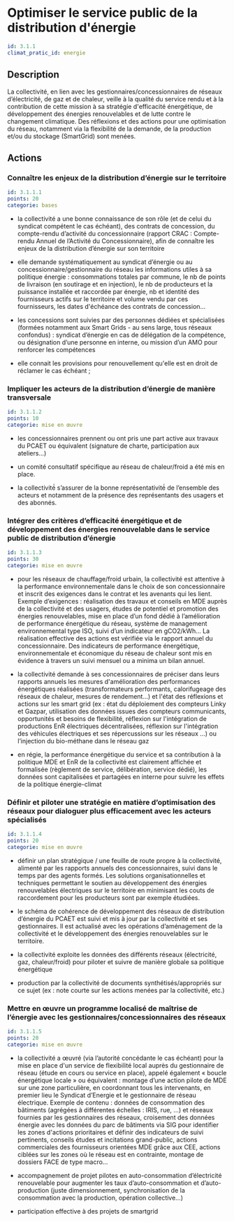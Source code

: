 # Optimiser le service public de la distribution d'énergie
```yaml
id: 3.1.1
climat_pratic_id: energie
```
## Description
La collectivité, en lien avec les gestionnaires/concessionnaires de réseaux d’électricité, de gaz et de chaleur, veille à la qualité du service rendu et à la contribution de cette mission à sa stratégie d'efficacité énergétique, de développement des énergies renouvelables et de lutte contre le changement climatique. Des réflexions et des actions pour une optimisation du réseau, notamment via la flexibilité de la demande, de la production et/ou du stockage (SmartGrid) sont menées.



## Actions
### Connaître les enjeux de la distribution d’énergie sur le territoire
```yaml
id: 3.1.1.1
points: 20
categorie: bases
```
- la collectivité a une bonne connaissance de son rôle (et de celui du syndicat compétent le cas échéant), des contrats de concession, du compte-rendu d’activité du concessionnaire (rapport CRAC : Compte-rendu Annuel de l’Activité du Concessionnaire), afin de connaître les enjeux de la distribution d’énergie sur son territoire

- elle demande systématiquement au syndicat d’énergie ou au concessionnaire/gestionnaire du réseau les informations utiles à sa politique énergie : consommations totales par commune, le nb de points de livraison (en soutirage et en injection), le nb de producteurs et la puissance installée et raccordée par énergie, nb et identité des fournisseurs actifs sur le territoire et volume vendu par ces fournisseurs, les dates d'échéance des contrats de concession...

- les concessions sont suivies par des personnes dédiées et spécialisées (formées notamment aux Smart Grids - au sens large, tous réseaux confondus) : syndicat d’énergie en cas de délégation de la compétence, ou désignation d’une personne en interne, ou mission d’un AMO pour renforcer les compétences

- elle connait les provisions pour renouvellement qu'elle est en droit de réclamer le cas échéant ;




### Impliquer les acteurs de la distribution d’énergie de manière transversale
```yaml
id: 3.1.1.2
points: 10
categorie: mise en œuvre
```
- les concessionnaires prennent ou ont pris une part active aux travaux du PCAET ou équivalent (signature de charte, participation aux ateliers…)

- un comité consultatif spécifique au réseau de chaleur/froid a été mis en place.

- la collectivité́ s’assurer de la bonne représentativité́ de l’ensemble des acteurs et notamment de la présence des représentants des usagers et des abonnés.




### Intégrer des critères d’efficacité énergétique et de développement des énergies renouvelable dans le service public de distribution d’énergie
```yaml
id: 3.1.1.3
points: 30
categorie: mise en œuvre
```
- pour les réseaux de chauffage/froid urbain, la collectivité est attentive à la performance environnementale dans le choix de son concessionnaire et inscrit des exigences dans le contrat et les avenants qui les lient. Exemple d’exigences : réalisation des travaux et conseils en MDE auprès de la collectivité et des usagers, études de potentiel et promotion des énergies renouvelables, mise en place d’un fond dédié à l’amélioration de performance énergétique du réseau, système de management environnemental type ISO, suivi d’un indicateur en gCO2/kWh... La réalisation effective des actions est vérifiée via le rapport annuel du concessionnaire. Des indicateurs de performance énergétique, environnementale et économique du réseau de chaleur sont mis en évidence à travers un suivi mensuel ou a minima un bilan annuel.

- la collectivité demande à ses concessionnaires de préciser dans leurs rapports annuels les mesures d'amélioration des performances énergétiques réalisées (transformateurs performants, calorifugeage des réseaux de chaleur, mesures de rendement...) et l'état des réflexions et actions sur les smart grid (ex : état du déploiement des compteurs Linky et Gazpar, utilisation des données issues des compteurs communicants, opportunités et besoins de flexibilité, réflexion sur l'intégration de productions EnR électriques décentralisées, réflexion sur l'intégration des véhicules électriques et ses répercussions sur les réseaux ...) ou l’injection du bio-méthane dans le réseau gaz

- en régie, la performance énergétique du service et sa contribution à la politique MDE et EnR de la collectivité est clairement affichée et formalisée (règlement de service, délibération, service dédié), les données sont capitalisées et partagées en interne pour suivre les effets de la politique énergie-climat




### Définir et piloter une stratégie en matière d’optimisation des réseaux pour dialoguer plus efficacement avec les acteurs spécialisés
```yaml
id: 3.1.1.4
points: 20
categorie: mise en œuvre
```
- définir un plan stratégique / une feuille de route propre à la collectivité, alimenté par les rapports annuels des concessionnaires, suivi dans le temps par des agents formés. Les solutions organisationnelles et techniques permettant le soutien au développement des énergies renouvelables électriques sur le territoire en minimisant les couts de raccordement pour les producteurs sont par exemple étudiées.

- le schéma de cohérence de développement des réseaux de distribution d’énergie du PCAET est suivi et mis à jour par la collectivité et ses gestionnaires. Il est actualisé avec les opérations d’aménagement de la collectivité et le développement des énergies renouvelables sur le territoire.

- la collectivité exploite les données des différents réseaux (électricité, gaz, chaleur/froid) pour piloter et suivre de manière globale sa politique énergétique

- production par la collectivité de documents synthétisés/appropriés sur ce sujet (ex : note courte sur les actions menées par la collectivité, etc.)




### Mettre en œuvre un programme localisé de maîtrise de l’énergie avec les gestionnaires/concessionnaires des réseaux
```yaml
id: 3.1.1.5
points: 20
categorie: mise en œuvre
```
- la collectivité a œuvré (via l’autorité concédante le cas échéant) pour la mise en place d'un service de flexibilité local auprès du gestionnaire de réseau (étude en cours ou service en place), appelé également « boucle énergétique locale » ou équivalent : montage d’une action pilote de MDE sur une zone particulière, en coordonnant tous les intervenants, en premier lieu le Syndicat d’Energie et le gestionnaire de réseau électrique. Exemple de contenu : données de consommation des bâtiments (agrégées à différentes échelles : IRIS, rue, …)  et réseaux fournies par les gestionnaires des réseaux, croisement des données énergie avec les données du parc de bâtiments via SIG pour identifier les zones d'actions prioritaires et définir des indicateurs de suivi pertinents, conseils études et incitations grand-public, actions commerciales des fournisseurs orientées MDE grâce aux CEE, actions ciblées sur les zones où le réseau est en contrainte, montage de dossiers FACE de type macro…

- accompagnement de projet pilotes en auto-consommation d’électricité renouvelable pour augmenter les taux d’auto-consommation et d’auto-production (juste dimensionnement, synchronisation de la consommation avec la production, opération collective…)

- participation effective à des projets de smartgrid



